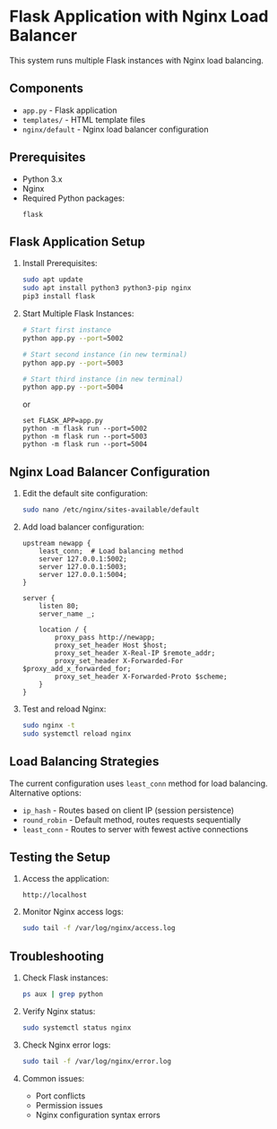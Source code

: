 # Flask Application with Nginx Load Balancer

This system runs multiple Flask instances with Nginx load balancing.

## Components

- `app.py` - Flask application
- `templates/` - HTML template files
- `nginx/default` - Nginx load balancer configuration

## Prerequisites

- Python 3.x
- Nginx
- Required Python packages:
  ```
  flask
  ```

## Flask Application Setup

1. Install Prerequisites:
   ```bash
   sudo apt update
   sudo apt install python3 python3-pip nginx
   pip3 install flask
   ```

2. Start Multiple Flask Instances:
   ```bash
   # Start first instance
   python app.py --port=5002
   
   # Start second instance (in new terminal)
   python app.py --port=5003
   
   # Start third instance (in new terminal)
   python app.py --port=5004
   ```
   or
   ```
   set FLASK_APP=app.py
   python -m flask run --port=5002
   python -m flask run --port=5003
   python -m flask run --port=5004
   ```

## Nginx Load Balancer Configuration

1. Edit the default site configuration:
   ```bash
   sudo nano /etc/nginx/sites-available/default
   ```

2. Add load balancer configuration:
   ```nginx
   upstream newapp {
       least_conn;  # Load balancing method
       server 127.0.0.1:5002;
       server 127.0.0.1:5003;
       server 127.0.0.1:5004;
   }

   server {
       listen 80;
       server_name _;

       location / {
           proxy_pass http://newapp;
           proxy_set_header Host $host;
           proxy_set_header X-Real-IP $remote_addr;
           proxy_set_header X-Forwarded-For $proxy_add_x_forwarded_for;
           proxy_set_header X-Forwarded-Proto $scheme;
       }
   }
   ```

3. Test and reload Nginx:
   ```bash
   sudo nginx -t
   sudo systemctl reload nginx
   ```

## Load Balancing Strategies

The current configuration uses `least_conn` method for load balancing. Alternative options:
- `ip_hash` - Routes based on client IP (session persistence)
- `round_robin` - Default method, routes requests sequentially
- `least_conn` - Routes to server with fewest active connections

## Testing the Setup

1. Access the application:
   ```
   http://localhost
   ```

2. Monitor Nginx access logs:
   ```bash
   sudo tail -f /var/log/nginx/access.log
   ```

## Troubleshooting

1. Check Flask instances:
   ```bash
   ps aux | grep python
   ```

2. Verify Nginx status:
   ```bash
   sudo systemctl status nginx
   ```

3. Check Nginx error logs:
   ```bash
   sudo tail -f /var/log/nginx/error.log
   ```

4. Common issues:
   - Port conflicts
   - Permission issues
   - Nginx configuration syntax errors
